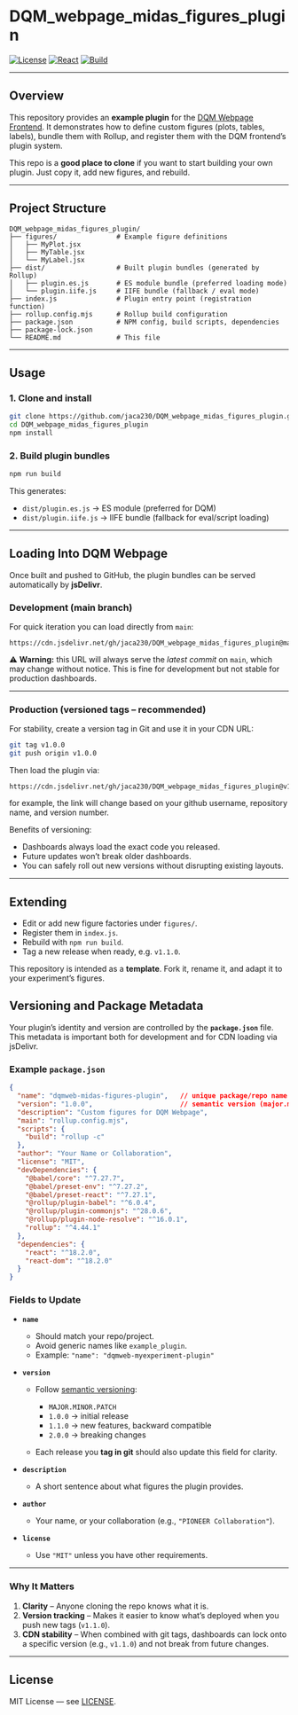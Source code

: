 # DQM_webpage_midas_figures_plugin

[![License](https://img.shields.io/badge/license-MIT-green)](LICENSE)
[![React](https://img.shields.io/badge/react-18-blue)](https://reactjs.org/)
[![Build](https://img.shields.io/badge/build-rollup-orange)](https://rollupjs.org/)

---

## Overview

This repository provides an **example plugin** for the [DQM Webpage Frontend](https://github.com/jaca230/DQM_webpage).
It demonstrates how to define custom figures (plots, tables, labels), bundle them with Rollup, and register them with the DQM frontend’s plugin system.

This repo is a **good place to clone** if you want to start building your own plugin. Just copy it, add new figures, and rebuild.

---

## Project Structure

```
DQM_webpage_midas_figures_plugin/
├── figures/               # Example figure definitions
│   ├── MyPlot.jsx
│   ├── MyTable.jsx
│   └── MyLabel.jsx
├── dist/                  # Built plugin bundles (generated by Rollup)
│   ├── plugin.es.js       # ES module bundle (preferred loading mode)
│   └── plugin.iife.js     # IIFE bundle (fallback / eval mode)
├── index.js               # Plugin entry point (registration function)
├── rollup.config.mjs      # Rollup build configuration
├── package.json           # NPM config, build scripts, dependencies
├── package-lock.json
└── README.md              # This file
```

---

## Usage

### 1. Clone and install

```bash
git clone https://github.com/jaca230/DQM_webpage_midas_figures_plugin.git
cd DQM_webpage_midas_figures_plugin
npm install
```

### 2. Build plugin bundles

```bash
npm run build
```

This generates:

* `dist/plugin.es.js` → ES module (preferred for DQM)
* `dist/plugin.iife.js` → IIFE bundle (fallback for eval/script loading)

---

## Loading Into DQM Webpage

Once built and pushed to GitHub, the plugin bundles can be served automatically by **jsDelivr**.

### Development (main branch)

For quick iteration you can load directly from `main`:

```
https://cdn.jsdelivr.net/gh/jaca230/DQM_webpage_midas_figures_plugin@main/dist/plugin.es.js
```

⚠️ **Warning:** this URL will always serve the *latest commit* on `main`, which may change without notice. This is fine for development but not stable for production dashboards.

---

### Production (versioned tags – recommended)

For stability, create a version tag in Git and use it in your CDN URL:

```bash
git tag v1.0.0
git push origin v1.0.0
```

Then load the plugin via:

```
https://cdn.jsdelivr.net/gh/jaca230/DQM_webpage_midas_figures_plugin@v1.0.0/dist/plugin.es.js
```

for example, the link will change based on your github username, repository name, and version number.

Benefits of versioning:

* Dashboards always load the exact code you released.
* Future updates won’t break older dashboards.
* You can safely roll out new versions without disrupting existing layouts.

---

## Extending

* Edit or add new figure factories under `figures/`.
* Register them in `index.js`.
* Rebuild with `npm run build`.
* Tag a new release when ready, e.g. `v1.1.0`.

This repository is intended as a **template**. Fork it, rename it, and adapt it to your experiment’s figures.

## Versioning and Package Metadata

Your plugin’s identity and version are controlled by the **`package.json`** file.
This metadata is important both for development and for CDN loading via jsDelivr.

### Example `package.json`

```json
{
  "name": "dqmweb-midas-figures-plugin",   // unique package/repo name
  "version": "1.0.0",                      // semantic version (major.minor.patch)
  "description": "Custom figures for DQM Webpage",
  "main": "rollup.config.mjs",
  "scripts": {
    "build": "rollup -c"
  },
  "author": "Your Name or Collaboration",
  "license": "MIT",
  "devDependencies": {
    "@babel/core": "^7.27.7",
    "@babel/preset-env": "^7.27.2",
    "@babel/preset-react": "^7.27.1",
    "@rollup/plugin-babel": "^6.0.4",
    "@rollup/plugin-commonjs": "^28.0.6",
    "@rollup/plugin-node-resolve": "^16.0.1",
    "rollup": "^4.44.1"
  },
  "dependencies": {
    "react": "^18.2.0",
    "react-dom": "^18.2.0"
  }
}
```

### Fields to Update

* **`name`**

  * Should match your repo/project.
  * Avoid generic names like `example_plugin`.
  * Example: `"name": "dqmweb-myexperiment-plugin"`

* **`version`**

  * Follow [semantic versioning](https://semver.org/):

    * `MAJOR.MINOR.PATCH`
    * `1.0.0` → initial release
    * `1.1.0` → new features, backward compatible
    * `2.0.0` → breaking changes
  * Each release you **tag in git** should also update this field for clarity.

* **`description`**

  * A short sentence about what figures the plugin provides.

* **`author`**

  * Your name, or your collaboration (e.g., `"PIONEER Collaboration"`).

* **`license`**

  * Use `"MIT"` unless you have other requirements.

---

### Why It Matters

1. **Clarity** – Anyone cloning the repo knows what it is.
2. **Version tracking** – Makes it easier to know what’s deployed when you push new tags (`v1.1.0`).
3. **CDN stability** – When combined with git tags, dashboards can lock onto a specific version (e.g., `v1.1.0`) and not break from future changes.

---

## License

MIT License — see [LICENSE](LICENSE).
